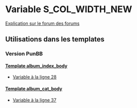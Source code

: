 # Variable S_COL_WIDTH_NEW
[Explication sur le forum des forums](http://forum.forumactif.com/t294113-listing-des-variables#S_COL_WIDTH_NEW)

## Utilisations dans les templates

### Version PunBB

#### [Template album_index_body](punbb/album_index_body.md)
* [Variable à la ligne 28](../punbb/album_index_body.tpl#L28)

#### [Template album_cat_body](punbb/album_cat_body.md)
* [Variable à la ligne 37](../punbb/album_cat_body.tpl#L37)